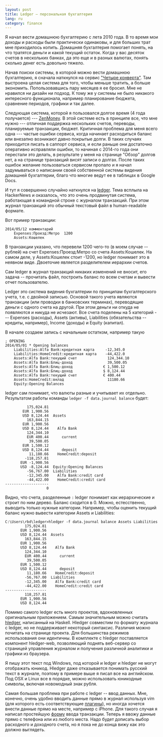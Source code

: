 ```yaml
---
layout: post
title: Ledger – персональная бухгалтерия
lang: ru
category: finance
---
```


Я начал вести домашнюю бухгалтерию с лета 2010 года. В то время мои доходы и
расходы были практически одинаковы, и для больших трат мне приходилось копить.
Домашняя бухгалтерия помогает понять, на что тратятся деньги и какой текущий
остаток. Когда у вас десяток счетов в нескольких банках, да это еще и в разных
валютах, понять сколько денег есть довольно тяжело.

<!--more-->

Начав поиски системы, в которой можно вести домашнюю бухгалтерию, я сначала
наткнулся на сервис ["Четыре конверта"][1]. Там выстроена целая система для
того, чтобы меньше тратить, а больше экономить. Попользовавшись пару месяцев я
ее бросил. Мне не нравился ни дизайн ни подход. К тому же у системы не было
никакого интересного функционала, например планирование бюджета, сравнение
периодов, графики и так далее.

Следующая система, которой я пользовался долгое время (4 года получается) ---
[ZenMoney][2]. В этой системе есть в принципе все, что мне нужно --- отличная
поддержка нескольких счетов, переводы, планируемые транзакции, бюджет. Критичная
проблема для меня всего одна --- частые ошибки сервиса, когда начинает
расходиться баланс или внезапно возникают давно покрытые долги. В таких случаях
приходится писать в саппорт сервиса, и если раньше они достаточно оперативно
исправляли ошибки, то начиная с 2014-го года они перестали это делать, в
результате у меня на странице "Обзор" долгов нет, а на странице транзакций висят
записи о долгах. После таких ошибок желание пользоваться сервисом пропало и я
начал задумываться о написании своей собственной системы видения домашней
бухгалтерии, благо что многие ведут ее в таблицах в Google Docs.

И тут я совершенно случайно наткнулся на [ledger][3]. Тема всплыла на HackerNews
и оказалось, что это очень продвинутая система, работающая в командной строке с
журналом транзакций. При этом журнал транзакций это обычный текстовый файл в
human-readable формате.

Вот пример транзакции:

    2014/05/12 комментарий
        Expenses:Проезд:Метро  1200
        Assets:Кошелек

В транзакции указано, что перевели 1200 чего-то (в моем случае -- рублей) на
счет Expenses:Проезд:Метро со счета Assets:Кошелек. На самом деле, у
Assets:Кошелек стоит -1200, но ledger понимает это в неявном виде. Двоеточие
является разделителем иерархии счетов.

Сам ledger в журнал транзакций никаких изменений не вносит, его задача --
прочитать файл, построить баланс по всем счетам и вывести отчет пользователю.

Ledger это система видения бухгалтерии по принципам бухгалтерского учета, т.е. с
двойной записью. Основой такого учета являются транзакции (или проводки в
банковских терминах), переводящие деньги с одного счета на другой. При этом
деньги ни откуда не появляются и никуда не исчезают. Все счета поделены на 5
категорий --- Expenses (расходы), Assets (активы), Liabilities (обязательства --
кредиты, например), Income (доходы) и Equity (капитал).

В начале создаем запись с начальным остатком, например такую

    ; OPENING
    2014/05/01 * Opening balances
        Liabilities:Alfa Bank:кредитная карта     -12,345.0
        Liabilities:HomeCredit:кредитная карта    -44,422.0
        Assets:Alfa Bank:текущий счет              124,344.10
        Assets:Alfa Bank:Блиц-доход                39,500.05
        Assets:Alfa Bank:Блиц-доход              € 1,500.12
        Assets:Alfa Bank:Блиц-доход              $ 8,124.44
        Assets:Alfa Bank:текущий счет            € 400.44
        Assets:HomeCredit:вклад                    11180.66
        Equity:Opening Balances

ledger сам понимает, что валюты разные и учитывает их отдельно. Результатом
работы команды `ledger -f data.journal balance` будет:

              175,024.81
            EUR 1,900.56
            USD 8,124.44  Assets
              163,844.15
            EUR 1,900.56
            USD 8,124.44    Alfa Bank
              124,344.10
              EUR 400.44      current
               39,500.05
            EUR 1,500.12
            USD 8,124.44      deposit
               11,180.66    HomeCredit:deposit
             -118,257.81
           EUR -1,900.56
           USD -8,124.44  Equity:Opening Balances
              -56,767.00  Liabilities
              -12,345.00    Alfa Bank:credit card
              -44,422.00    HomeCredit:credit card
    --------------------
                       0

Видно, что счета, разделенные `:` ledger понимает как иерархические и строит по
ним дерево. Баланс сходится в 0. Можно, естесственно, выводить только нужные
категории. Например, чтобы оценить текущий баланс нужно вывести категории Assets
и Liabilities:

    C:\Users\rbd\ledger>hledger -f data.journal balance Assets Liabilities
             175,024.81
           EUR 1,900.56
           USD 8,124.44  Assets
             163,844.15
           EUR 1,900.56
           USD 8,124.44    Alfa Bank
             124,344.10
             EUR 400.44      current
              39,500.05
           EUR 1,500.12
           USD 8,124.44      deposit
              11,180.66    HomeCredit:deposit
             -56,767.00  Liabilities
             -12,345.00    Alfa Bank:credit card
             -44,422.00    HomeCredit:credit card
    -------------------
             118,257.81
           EUR 1,900.56
           USD 8,124.44

Помимо самого ledger есть много проектов, вдохновленных оригинальным
приложением. Самым значительным можно считать [hledger][4], написанный на
Haskell.  Hledger совместим по формату журнала с ledger, но не поддерживает
некоторый синтаксис. Различия можно почитать на странице проекта. Для
большинства режимов использования они идентичны. В комплекте с hledger
поставляется компонент hledger-web, позволяющий поднять веб-сервер со страницей
управления журналом и получения различной аналитики и графики из браузера.

Я пишу этот текст под Windows, под которой и ledger и hledger не могут
отображать юникод. Hledger даже отказывается понимать русский текст в журнале,
поэтому в примере выше я писал все на английском. Под OSX и Linux все в порядке,
можно использовать юникодные символы, включая новомодный знак рубля.

Самая большая проблема при работе с ledger -- ввод данных. Мне, конечно, очень
удобно вводить данные прямо в журнал используя vim (для которого есть
соответствующие [плагины][5]), но иногда хочется внести данные прямо на месте,
например с iPhone. Для такого случая я написал простейшую [форму][6] ввода
транзакции. Теперь я ввожу данные прямо с телефона или из любого места. Надо
будет дописать выбор расходного и доходного счета, но я пока не до конца вижу
как это должно выглядеть.

[1]: http://www.4konverta.com
[2]: http://zenmoney.ru
[3]: http://ledger-cli.org
[4]: http://hledger.org
[5]: https://github.com/ledger/vim-ledger
[6]: http://ledger.ora600.ru

